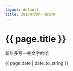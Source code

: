 ```yaml
---
layout: default
title: 2016年的第一篇文字
---
```


# {{ page.title }}

新年多写一些文字哈哈

{{ page.date | date_to_string }}
